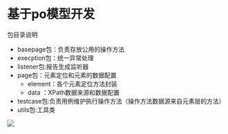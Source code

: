 # 基于po模型开发

包目录说明
- basepage包：负责存放公用的操作方法
- execption包：统一异常处理
- listener包:报告生成监听器
- page包：元素定位和元素的数据配置
    - element：各个元素定位方法封装
    - data ：XPath数据来源和数据配置
- testcase包:负责用例维护执行操作方法（操作方法数据源来自元素层的方法）
- utils包:工具类

![](https://upload-images.jianshu.io/upload_images/16753854-9cf6efdcea2f16cd.png?imageMogr2/auto-orient/strip%7CimageView2/2/w/1240)